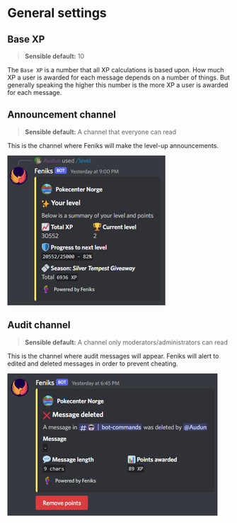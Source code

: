 # General settings

## Base XP
> **Sensible default:** 10

The `Base XP` is a number that all XP calculations is based upon. How much XP a user is awarded for each message depends
on a number of things. But generally speaking the higher this number is the more XP a user is awarded for each message.

## Announcement channel
> **Sensible default:** A channel that everyone can read
>
This is the channel where Feniks will make the level-up announcements.

![Level up](/img/level.png)

## Audit channel
> **Sensible default:** A channel only moderators/administrators can read

This is the channel where audit messages will appear. Feniks will alert to edited and deleted messages in order
to prevent cheating.

![Audit](/img/message-deleted.png)